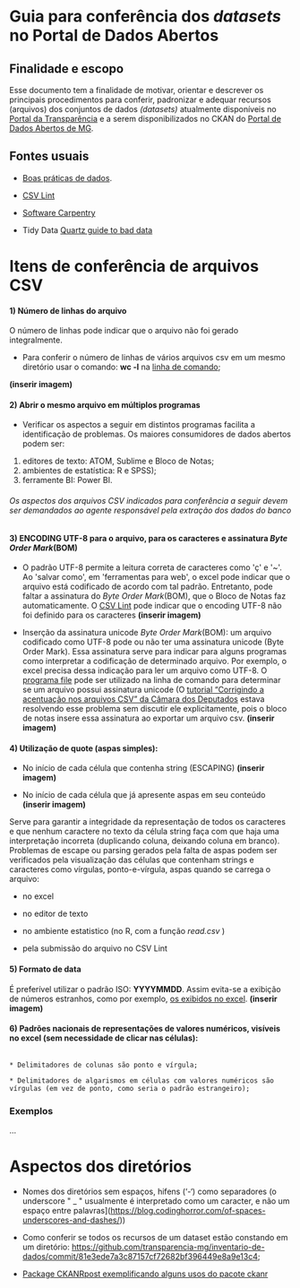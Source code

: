 # Guia para conferência dos _datasets_ no Portal de Dados Abertos

## Finalidade e escopo

Esse documento tem a finalidade de motivar, orientar e descrever os principais procedimentos para conferir, padronizar e adequar recursos (arquivos) dos conjuntos de dados _(datasets)_ atualmente disponíveis no [Portal da Transparência](http://www.transparencia.dadosabertos.mg.gov.br/) e a serem disponibilizados no CKAN do [Portal de Dados Abertos de MG](http://dadosabertos.mg.gov.br/).

## Fontes usuais

* [Boas práticas de dados](https://github.com/transparencia-mg/lista-utilidades#boas-pr%C3%A1ticas-para-dados-na-web-1). 

* [CSV Lint](https://github.com/transparencia-mg/lista-utilidades#check-that-your-csv-file-is-readable)

* [Software Carpentry](https://software-carpentry.org/lessons/index.html)

* Tidy Data [Quartz guide to bad data](https://github.com/transparencia-mg/lista-utilidades#the-quartz-guide-to-bad-data-reference-to-problems-seen-in-real-world-data-along-with-suggestions-on-how-to-resolve-them)

   
# Itens de conferência de arquivos CSV

#### 1) Número de linhas do arquivo

O número de linhas pode indicar que o arquivo não foi gerado integralmente.

* Para conferir o número de linhas de vários arquivos csv em um mesmo diretório usar o comando: __wc -l__ na [linha de comando](http://swcarpentry.github.io/shell-novice/04-pipefilter/index.html);

__(inserir imagem)__

#### 2) Abrir o mesmo arquivo em múltiplos programas

* Verificar os aspectos a seguir em distintos programas facilita a identificação de problemas. Os maiores consumidores de dados abertos podem ser: 

1. editores de texto: ATOM, Sublime e Bloco de Notas;
2. ambientes de estatística: R e SPSS);
3. ferramente BI: Power BI.


###### Os aspectos dos arquivos CSV indicados para conferência a seguir devem ser demandados ao agente responsável pela extração dos dados do banco

#### 3) ENCODING UTF-8 para o arquivo, para os caracteres e assinatura _Byte Order Mark_(BOM)

* O padrão UTF-8 permite a leitura correta de caracteres como 'ç' e '~'. Ao 'salvar como', em 'ferramentas para web', o excel pode indicar que o arquivo está codificado de acordo com tal padrão. Entretanto, pode faltar a assinatura do _Byte Order Mark_(BOM), que o Bloco de Notas faz automaticamente. O [CSV Lint](https://csvlint.io/) pode indicar que o encoding UTF-8 não foi definido para os caracteres
__(inserir imagem)__

* Inserção da assinatura unicode _Byte Order Mark_(BOM): um arquivo codificado como UTF-8 pode ou não ter uma assinatura unicode (Byte Order Mark). Essa assinatura serve para indicar para alguns programas como interpretar a codificação de determinado arquivo. Por exemplo, o excel precisa dessa indicação para ler um arquivo como UTF-8. O [programa file](https://unix.stackexchange.com/questions/170775/how-to-check-if-file-has-a-bom-in-utf-8-text) pode ser utilizado na linha de comando para determinar se um arquivo possui assinatura unicode (O [tutorial “Corrigindo a acentuação nos arquivos CSV” da Câmara dos Deputados](https://dadosabertos.camara.leg.br/howtouse/2017-03-02-csv-corrigindo-acentuacao.html) estava resolvendo esse problema sem discutir ele explicitamente, pois o bloco de notas insere essa assinatura ao exportar um arquivo csv.
__(inserir imagem)__

#### 4) Utilização de quote (aspas simples):

* No início de cada célula que contenha string (ESCAPING)
__(inserir imagem)__

* No início de cada célula que já apresente aspas em seu conteúdo
__(inserir imagem)__

Serve para garantir a integridade da representação de todos os caracteres e que nenhum caractere no texto da célula string faça com que haja uma interpretação incorreta (duplicando coluna, deixando coluna em branco). Problemas de escape ou parsing gerados pela falta de aspas podem ser verificados pela visualização das células que contenham strings e caracteres como vírgulas, ponto-e-vírgula, aspas quando se carrega o arquivo:

* no excel 

* no editor de texto 

* no ambiente estatistico (no R, com a função _read.csv_ )

* pela submissão do arquivo no CSV Lint 

#### 5) Formato de data 

É preferível utilizar o padrão ISO: __YYYYMMDD__. Assim evita-se a exibição de números estranhos, como por exemplo, [os exibidos no excel](https://github.com/transparencia-mg/lista-utilidades#formata%C3%A7%C3%A3o-de-c%C3%A9lulas-com-informa%C3%A7%C3%A3o-de-data-no-excell). 
__(inserir imagem)__


#### 6) Padrões nacionais de representações de valores numéricos, visíveis no excel (sem necessidade de clicar nas células):

````

* Delimitadores de colunas são ponto e vírgula; 

* Delimitadores de algarismos em células com valores numéricos são vírgulas (em vez de ponto, como seria o padrão estrangeiro); 

````

### Exemplos
...


# Aspectos dos diretórios

* Nomes dos diretórios sem espaços, hifens (‘-‘) como separadores (o underscore " _ " usualmente é interpretado como um caracter, e não um espaço entre palavras](https://blog.codinghorror.com/of-spaces-underscores-and-dashes/))

* Como conferir se todos os recursos de um dataset estão constando em um diretório: https://github.com/transparencia-mg/inventario-de-dados/commit/81e3ede7a3c87157cf72682bf396449e8a9e13c4; 

* [Package CKANR](https://cran.r-project.org/web/packages/ckanr/ckanr.pdf)[post exemplificando alguns usos do pacote ckanr](https://www.r-bloggers.com/trying-the-ckanr-package/)  


